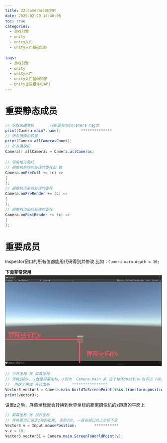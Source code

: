 ```yaml
---
title: 22.Camera代码控制
date: 2025-02-20 14:40:08
toc: true
categories:
  - 游戏引擎
  - unity
  - unity入门
  - unity入门基础知识

tags:
  - 游戏引擎
  - unity
  - unity入门
  - unity入门基础知识
  - Unity重要组件和API
---
```


# 重要静态成员
```csharp
// 获取主摄像机       只能是有MainCamera tag的
print(Camera.main?.name);         **************
// 所有摄像机数量
print(Camera.allCamerasCount);
// 所有摄像机
Camera[] allCameras = Camera.allCameras;

// 渲染相关委托
// 摄像机剔除前处理的委托函 数
Camera.onPreCull += (c) =>
{
};
// 摄像机渲染前处理的委托
Camera.onPreRender += (c) =>
{
};
// 摄像机渲染后处理的委托
Camera.onPostRender += (c) =>
{
};
```





# 重要成员
Inspector窗口的所有值都能用代码得到并修改
比如：`Camera.main.depth = 10;`

**下面非常常用**
![](22.Camera代码控制/file-20250220145501137.png)
```csharp
// 世界坐标 转 屏幕坐标
// 转换后的x, y就是屏幕坐标, z则为  Camera.main 离 这个物体position有多远 (纵深
//  用这个来做 头顶血条          ****************
Vector3 vector3 = Camera.main.WorldToScreenPoint(this.transform.position);
print(vector3);
```


设置z之后，屏幕坐标就会转换到世界坐标的距离摄像机的z距离的平面上
```cs
// 屏幕坐标 转 世界坐标
// 转换要自己设定z轴的距离, 否则为0, 一直在视口点上坐标不变
Vector3 v = Input.mousePosition;        ***********
v.z = 10;
Vector3 vector31 = Camera.main.ScreenToWorldPoint(v);
```


